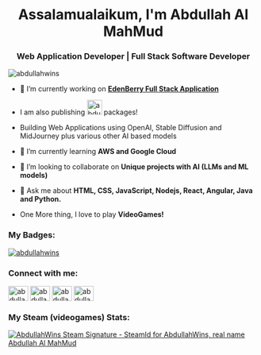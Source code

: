 <h1 align="center">Assalamualaikum, I'm Abdullah Al MahMud</h1>
<h3 align="center">Web Application Developer |  Full Stack Software Developer</h3>
<p align="left"> <img src="https://komarev.com/ghpvc/?username=abdullahwins&label=Profile%20views&color=0e75b6&style=flat" alt="abdullahwins" /> </p>

- 🔭 I’m currently working on **[EdenBerry Full Stack Application](https://www.edenberry.app/)**

- I am also publishing [<img src="https://raw.githubusercontent.com/npm/logos/master/npm%20logo/npm-logo-red.svg" alt="abdullahwins" width="30"/>](https://www.npmjs.com/~abdullahwins?activeTab=packages) packages!

- Building Web Applications using OpenAI, Stable Diffusion and MidJourney plus various other AI based models

- 🌱 I’m currently learning **AWS and Google Cloud**

- 👯 I’m looking to collaborate on **Unique projects with AI (LLMs and ML models)**

- 💬 Ask me about **HTML, CSS, JavaScript, Nodejs, React, Angular, Java and Python.**

- One More thing, I love to play **VideoGames!**

<h3 align="left">My Badges:</h3>
<p align="left"> <a align="center" href="https://github.com/ryo-ma/github-profile-trophy"><img src="https://github-profile-trophy.vercel.app/?username=abdullahwins&theme=matrix" alt="abdullahwins" /></a> </p>

<h3 align="left">Connect with me:</h3>
<p align="left">
<a href="https://dev.to/abdullahwins" target="blank"><img align="center" src="https://raw.githubusercontent.com/rahuldkjain/github-profile-readme-generator/master/src/images/icons/Social/devto.svg" alt="abdullahwins" height="30" width="40" /></a>
<a href="https://twitter.com/abdullahwins" target="blank"><img align="center" src="https://raw.githubusercontent.com/rahuldkjain/github-profile-readme-generator/master/src/images/icons/Social/twitter.svg" alt="abdullahwins" height="30" width="40" /></a>
<a href="https://linkedin.com/in/abdullahwins" target="blank"><img align="center" src="https://raw.githubusercontent.com/rahuldkjain/github-profile-readme-generator/master/src/images/icons/Social/linked-in-alt.svg" alt="abdullahwins" height="30" width="40" /></a>
<a href="https://stackoverflow.com/users/19174477/abdullahwins" target="blank"><img align="center" src="https://raw.githubusercontent.com/rahuldkjain/github-profile-readme-generator/master/src/images/icons/Social/stack-overflow.svg" alt="abdullahwins" height="30" width="40" /></a>
</p>

<h3 align="left">My Steam (videogames) Stats:</h3>
<a align="left" href="https://www.steamcommunity.com/id/abdullahwins/"><img src="https://www.steamidfinder.com/signature/76561198865324652.png" alt="AbdullahWins Steam Signature - SteamId for AbdullahWins, real name Abdullah Al MahMud"/></a>
